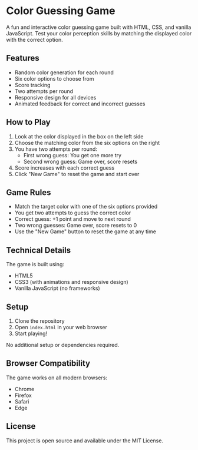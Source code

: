 # Color Guessing Game

A fun and interactive color guessing game built with HTML, CSS, and vanilla JavaScript. Test your color perception skills by matching the displayed color with the correct option.

## Features

- Random color generation for each round
- Six color options to choose from
- Score tracking
- Two attempts per round
- Responsive design for all devices
- Animated feedback for correct and incorrect guesses

## How to Play

1. Look at the color displayed in the box on the left side
2. Choose the matching color from the six options on the right
3. You have two attempts per round:
   - First wrong guess: You get one more try
   - Second wrong guess: Game over, score resets
4. Score increases with each correct guess
5. Click "New Game" to reset the game and start over

## Game Rules

- Match the target color with one of the six options provided
- You get two attempts to guess the correct color
- Correct guess: +1 point and move to next round
- Two wrong guesses: Game over, score resets to 0
- Use the "New Game" button to reset the game at any time

## Technical Details

The game is built using:

- HTML5
- CSS3 (with animations and responsive design)
- Vanilla JavaScript (no frameworks)

## Setup

1. Clone the repository
2. Open `index.html` in your web browser
3. Start playing!

No additional setup or dependencies required.

## Browser Compatibility

The game works on all modern browsers:

- Chrome
- Firefox
- Safari
- Edge

## License

This project is open source and available under the MIT License.
